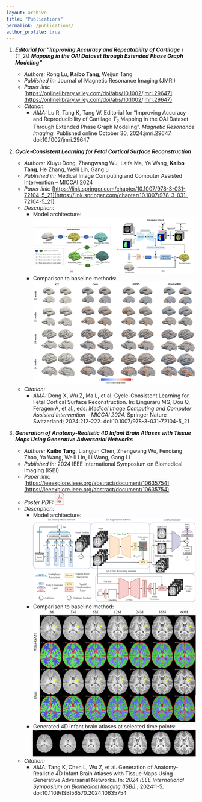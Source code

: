 ```yaml
---
layout: archive
title: "Publications"
permalink: /publications/
author_profile: true
---
```

1. ***Editorial for "Improving Accuracy and Repeatability of Cartilage*** \\(T_2\\) ***Mapping in the OAI Dataset through Extended Phase Graph Modeling"***
   * *Authors:* Rong Lu, **Kaibo Tang**, Weijun Tang
    * *Published in:* Journal of Magnetic Resonance Imaging (JMRI)
    * *Paper link:* [https://onlinelibrary.wiley.com/doi/abs/10.1002/jmri.29647](https://onlinelibrary.wiley.com/doi/abs/10.1002/jmri.29647)
    * *Citation:* 
      * *AMA:* Lu R, Tang K, Tang W. Editorial for “Improving Accuracy and Reproducibility of Cartilage $T_2$ Mapping in the OAI Dataset Through Extended Phase Graph Modeling”. *Magnetic Resonance Imaging.* Published online October 30, 2024:jmri.29647. doi:10.1002/jmri.29647

2. ***Cycle-Consistent Learning for Fetal Cortical Surface Reconstruction***
   * *Authors:* Xiuyu Dong, Zhangwang Wu, Laifa Ma, Ya Wang, **Kaibo Tang**, He Zhang, Weili Lin, Gang Li
    * *Published in:* Medical Image Computing and Computer Assisted Intervention – MICCAI 2024
    * *Paper link:* [https://link.springer.com/chapter/10.1007/978-3-031-72104-5_21](https://link.springer.com/chapter/10.1007/978-3-031-72104-5_21)
    * *Description:*
      * Model architecture:
        ![Model architecture](/images/cc1.png)
      * Comparison to baseline methods:
        ![Comparison to baseline methods](/images/cc2.png)
    * *Citation:*
      * *AMA:* Dong X, Wu Z, Ma L, et al. Cycle-Consistent Learning for Fetal Cortical Surface Reconstruction. In: Linguraru MG, Dou Q, Feragen A, et al., eds. *Medical Image Computing and Computer Assisted Intervention – MICCAI 2024.* Springer Nature Switzerland; 2024:212-222. doi:10.1007/978-3-031-72104-5_21

3. ***Generation of Anatomy-Realistic 4D Infant Brain Atlases with Tissue Maps Using Generative Adversarial Networks***
   * *Authors:* **Kaibo Tang**, Liangjun Chen, Zhengwang Wu, Fenqiang Zhao, Ya Wang, Weili Lin, Li Wang, Gang Li
    * *Published in:* 2024 IEEE International Symposium on Biomedical Imaging (ISBI)
    * *Paper link:* [https://ieeexplore.ieee.org/abstract/document/10635754](https://ieeexplore.ieee.org/abstract/document/10635754)
    * *Poster PDF:* [<img src="/images/pdf.png" width="25"/>](/files/902_poster_final.pdf)
    * *Description:*
      * Model architecture:
        ![Model architecture](/images/ISBI_fig1.png)
      * Comparison to baseline method:
        ![Comparison to baseline method](/images/ISBI_fig3.png)
      * Generated 4D infant brain atlases at selected time points:
        ![4D infant brain atlases after affine rescaling](/images/ISBI_fig2.png)
    * *Citation:*
      * *AMA:* Tang K, Chen L, Wu Z, et al. Generation of Anatomy-Realistic 4D Infant Brain Atlases with Tissue Maps Using Generative Adversarial Networks. In: *2024 IEEE International Symposium on Biomedical Imaging (ISBI).*; 2024:1-5. doi:10.1109/ISBI56570.2024.10635754

[//]: # (<br/><br/><br/><br/><br/><br/><br/><br/><br/>)
